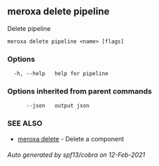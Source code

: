 ## meroxa delete pipeline

Delete pipeline

```
meroxa delete pipeline <name> [flags]
```

### Options

```
  -h, --help   help for pipeline
```

### Options inherited from parent commands

```
      --json   output json
```

### SEE ALSO

* [meroxa delete](meroxa_delete.md)	 - Delete a component

###### Auto generated by spf13/cobra on 12-Feb-2021
